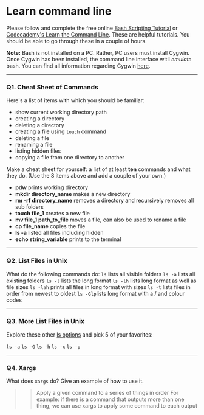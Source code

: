 # Learn command line

Please follow and complete the free online [Bash Scripting Tutorial](https://ryanstutorials.net/bash-scripting-tutorial/) or [Codecademy's Learn the Command Line](https://www.codecademy.com/learn/learn-the-command-line). These are helpful tutorials. You should be able to go through these in a couple of hours.

**Note:** Bash is not installed on a PC. Rather, PC users must install Cygwin. Once Cygwin has been installed, the command line interface witll _emulate_ bash. You can find all information regarding Cygwin [here](https://www.cygwin.com/).

---

### Q1. Cheat Sheet of Commands

Here's a list of items with which you should be familiar:

- show current working directory path
- creating a directory
- deleting a directory
- creating a file using `touch` command
- deleting a file
- renaming a file
- listing hidden files
- copying a file from one directory to another

Make a cheat sheet for yourself: a list of at least **ten** commands and what they do. (Use the 8 items above and add a couple of your own.)

- **pdw** prints working directory
- **mkdir directory_name** makes a new directory
- **rm -rf directory_name** removes a directory and recursively removes all sub folders
- **touch file_1** creates a new file
- **mv file_1 path_to_file** moves a file, can also be used to rename a file
- **cp file_name** copies the file
- **ls -a** listed all files including hidden
- **echo string_variable** prints to the terminal

---

### Q2. List Files in Unix

What do the following commands do:
`ls` lists all visible folders
`ls -a` lists all existing folders
`ls -l` lists the long format
`ls -lh` lists long format as well as file sizes
`ls -lah` prints all files in long format with sizes
`ls -t` lists files in order from newest to oldest
`ls -Glp`lists long format with a / and colour codes

---

### Q3. More List Files in Unix

Explore these other [ls options](http://www.techonthenet.com/unix/basic/ls.php) and pick 5 of your favorites:

`ls -a`
`ls -G`
`ls -h`
`ls -x`
`ls -p`

---

### Q4. Xargs

What does `xargs` do? Give an example of how to use it.

> > Apply a given command to a series of things in order
> > For example: if there is a command that outputs more than one thing, we can use xargs to apply some command to each output
